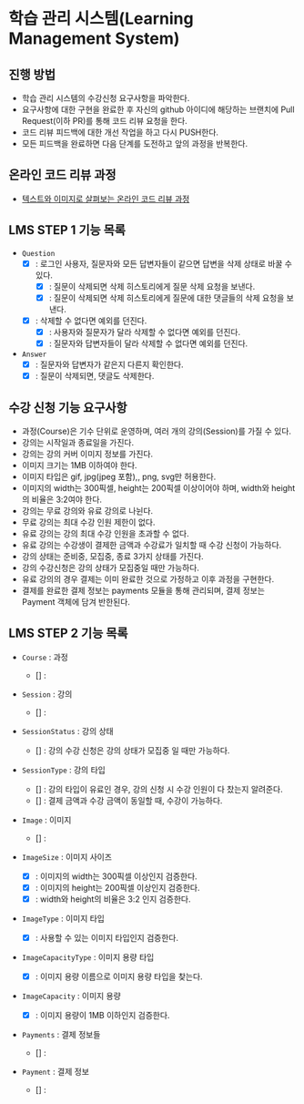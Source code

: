 # 학습 관리 시스템(Learning Management System)

## 진행 방법

* 학습 관리 시스템의 수강신청 요구사항을 파악한다.
* 요구사항에 대한 구현을 완료한 후 자신의 github 아이디에 해당하는 브랜치에 Pull Request(이하 PR)를 통해 코드 리뷰 요청을 한다.
* 코드 리뷰 피드백에 대한 개선 작업을 하고 다시 PUSH한다.
* 모든 피드백을 완료하면 다음 단계를 도전하고 앞의 과정을 반복한다.

## 온라인 코드 리뷰 과정

* [텍스트와 이미지로 살펴보는 온라인 코드 리뷰 과정](https://github.com/next-step/nextstep-docs/tree/master/codereview)

## LMS STEP 1 기능 목록

* `Question`
    * [x] : 로그인 사용자, 질문자와 모든 답변자들이 같으면 답변을 삭제 상태로 바꿀 수 있다.
        * [x] : 질문이 삭제되면 삭제 히스토리에게 질문 삭제 요청을 보낸다.
        * [x] : 질문이 삭제되면 삭제 히스토리에게 질문에 대한 댓글들의 삭제 요청을 보낸다.
    * [x] : 삭제할 수 없다면 예외를 던진다.
        * [x] : 사용자와 질문자가 달라 삭제할 수 없다면 예외를 던진다.
        * [x] : 질문자와 답변자들이 달라 삭제할 수 없다면 예외를 던진다.

* `Answer`
    * [x] : 질문자와 답변자가 같은지 다른지 확인한다.
    * [x] : 질문이 삭제되면, 댓글도 삭제한다.

## 수강 신청 기능 요구사항

* 과정(Course)은 기수 단위로 운영하며, 여러 개의 강의(Session)를 가질 수 있다.
* 강의는 시작일과 종료일을 가진다.
* 강의는 강의 커버 이미지 정보를 가진다.
* 이미지 크기는 1MB 이하여야 한다.
* 이미지 타입은 gif, jpg(jpeg 포함),, png, svg만 허용한다.
* 이미지의 width는 300픽셀, height는 200픽셀 이상이어야 하며, width와 height의 비율은 3:2여야 한다.
* 강의는 무료 강의와 유료 강의로 나뉜다.
* 무료 강의는 최대 수강 인원 제한이 없다.
* 유료 강의는 강의 최대 수강 인원을 초과할 수 없다.
* 유료 강의는 수강생이 결제한 금액과 수강료가 일치할 때 수강 신청이 가능하다.
* 강의 상태는 준비중, 모집중, 종료 3가지 상태를 가진다.
* 강의 수강신청은 강의 상태가 모집중일 때만 가능하다.
* 유료 강의의 경우 결제는 이미 완료한 것으로 가정하고 이후 과정을 구현한다.
* 결제를 완료한 결제 정보는 payments 모듈을 통해 관리되며, 결제 정보는 Payment 객체에 담겨 반한된다.

## LMS STEP 2 기능 목록

* `Course` : 과정
    * [] : 

* `Session` : 강의
    * [] :

* `SessionStatus` : 강의 상태
    * [] : 강의 수강 신청은 강의 상태가 모집중 일 때만 가능하다.

* `SessionType` : 강의 타입
    * [] : 강의 타입이 유료인 경우, 강의 신청 시 수강 인원이 다 찼는지 알려준다.
    * [] : 결제 금액과 수강 금액이 동일할 때, 수강이 가능하다.

* `Image` : 이미지
    * [] : 

* `ImageSize` : 이미지 사이즈
    * [x] : 이미지의 width는 300픽셀 이상인지 검증한다.
    * [x] : 이미지의 height는 200픽셀 이상인지 검증한다.
    * [x] : width와 height의 비율은 3:2 인지 검증한다.

* `ImageType` : 이미지 타입
    * [x] : 사용할 수 있는 이미지 타입인지 검증한다.

* `ImageCapacityType` : 이미지 용량 타입
    * [x] : 이미지 용량 이름으로 이미지 용량 타입을 찾는다.

* `ImageCapacity` : 이미지 용량
    * [x] : 이미지 용량이 1MB 이하인지 검증한다.

* `Payments` : 결제 정보들
    * [] : 

* `Payment` : 결제 정보
    * [] :



